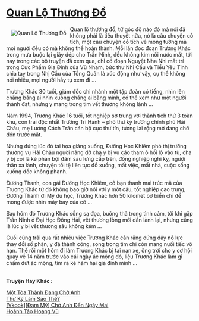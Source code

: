 <a href="https://utruyen.com/quan-lo-thuong-do/1389/" title="Quan Lộ Thương Đồ"><h1>Quan Lộ Thương Đồ</h1></a><div style="display:table"><img align="right" style="float: left; padding: 10px;" src="https://utruyen.com/images/story/200x260/quan-lo-thuong-do.jpg" alt="Quan Lộ Thương Đồ">Quan lộ thương đồ, từ góc độ nào đó mà nói đã không phải là tiểu thuyết nữa, nó là câu chuyện cổ tích, một câu chuyện cổ tích về mộng tưởng mà mọi người đều có mà không thể hoàn thành. Mỗi lần đọc đoạn Trương Khác trong mưa buộc lại giây dép cho Trần Ninh, đều không kìm nổi nước mắt, tới nay trong các bộ truyện đã xem qua, chỉ có đoạn Nguyệt Nha Nhi mất trí trong Cực Phẩm Gia Đinh của Vũ Nham, bức thư Nhị Cẩu và Tiểu Yêu Tinh chia tay trong Nhị Cẩu của Tổng Quản là xúc động như vậy, cụ thể không nói nhiều, mọi người hãy tự xem đi ...<p></p>Trương Khác 30 tuổi, giám đốc chi nhánh một tập đoàn có tiếng, nhìn lên chẳng bằng ai nhìn xuống chẳng ai bằng mình, có thể xem như một người thành đạt, nhưng y mang trong tim vết thương không lành …<p></p>Năm 1994, Trương Khác 16 tuổi, tốt nghiệp sơ trung với thành tích thứ 3 toàn khu, con trai độc nhất Trương Tri Hành – phó thư ký trưởng chính phủ Hải Châu, mẹ Lương Cách Trân cán bộ cục thư tín, tương lai rộng mở đang chờ đón trước mắt.<p></p>Nhưng đúng lúc đó tai họa giáng xuống, Đường Học Khiêm phó thị trưởng thường vụ Hải Châu người nâng đỡ cha y bị vu cáo tham ô hối lộ vào tù, cha y bị coi là kẻ phản bội đâm sau lưng cấp trên, đồng nghiệp nghi kỵ, người thân xa lánh, chuyện tồi tệ liên tục đổ xuống, mất việc, mất nhà, cuộc sống xuống dốc không phanh.<p></p>Đương Thanh, con gái Đường Học Khiêm, cô bạn thanh mai trúc mã của Trương Khác từ đó không bao giờ nói với y một câu, tốt nghiệp cao trung, Đường Thanh đi Mỹ du học, Trương Khác hơn 50 kilomet bờ biển chỉ để mong được nhìn máy bay của cô …<p></p>Sau hôm đó Trương Khác sống sa đọa, buông thả trong tình cảm, tới khi gặp Trần Ninh ở Đại Học Đông Hải, vết thương lòng mới dần lành lại, nhưng cũng là lúc y bị vết thương sâu không kém …<p></p>Cuối cùng trải qua rất nhiều việc Trương Khác cắn răng đứng dậy nỗ lực thay đổi số phận, y đã thành công, song trong tim chỉ còn mang nuối tiếc vô hạn. Thế rồi một hôm đi làm Trương Khác bị tai nạn xe, ông trời cho y cơ hội quay về 14 năm trước vào cái ngày ác mộng đó, liệu Trương Khác làm gì chấm dứt ác mộng, tìm ra kẻ hãm hại gia đình mình …</div><p><br><b>Truyện Hay Khác :</b></p><a href="https://utruyen.com/mot-toa-thanh-dang-cho-anh/15261/" alt="Một Tòa Thành Đang Chờ Anh">Một Tòa Thành Đang Chờ Anh</a><br/><a href="https://github.com/quanluxury/ngontinhhot/tree/master/truyenhay/19336/" alt="Thư Ký Lâm Sao Thế?">Thư Ký Lâm Sao Thế?</a><br/><a href="https://dammyh.wordpress.com/2019/11/07/vkookdam-my-cho-anh-den-ngay-mai/" alt="[Vkook][Đam Mỹ] Chờ Anh Đến Ngày Mai">[Vkook][Đam Mỹ] Chờ Anh Đến Ngày Mai</a><br/><a href="https://github.com/quanluxury/truyenhot/tree/master/truyenhay/307/" alt="Hoành Tảo Hoang Vũ">Hoành Tảo Hoang Vũ</a><br/>